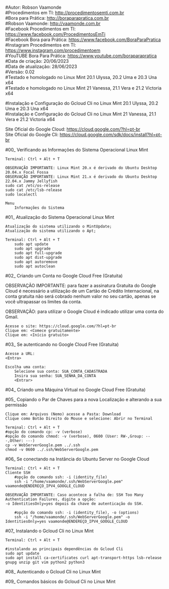 #Autor: Robson Vaamonde<br>
#Procedimentos em TI: http://procedimentosemti.com.br<br>
#Bora para Prática: http://boraparapratica.com.br<br>
#Robson Vaamonde: http://vaamonde.com.br<br>
#Facebook Procedimentos em TI: https://www.facebook.com/ProcedimentosEmTi<br>
#Facebook Bora para Prática: https://www.facebook.com/BoraParaPratica<br>
#Instagram Procedimentos em TI: https://www.instagram.com/procedimentoem<br>
#YouTUBE Bora Para Prática: https://www.youtube.com/boraparapratica<br>
#Data de criação: 20/06/2023<br>
#Data de atualização: 28/06/2023<br>
#Versão: 0.02<br>
#Testado e homologado no Linux Mint 20.1 Ulyssa, 20.2 Uma e 20.3 Una x64<br>
#Testado e homologado no Linux Mint 21 Vanessa, 21.1 Vera e 21.2 Victoria x64

#Instalação e Configuração do Gcloud Cli no Linux Mint 20.1 Ulyssa, 20.2 Uma e 20.3 Una x64<br>
#Instalação e Configuração do Gcloud Cli no Linux Mint 21 Vanessa, 21.1 Vera e 21.2 Victoria x64

Site Oficial do Google Cloud: https://cloud.google.com/?hl=pt-br<br>
Site Oficial do Google Cli: https://cloud.google.com/sdk/docs/install?hl=pt-br

#00_ Verificando as Informações do Sistema Operacional Linux Mint<br>

	Terminal: Ctrl + Alt + T

	OBSERVAÇÃO IMPORTANTE: Linux Mint 20.x é derivado do Ubuntu Desktop 20.04.x Focal Fossa 
	OBSERVAÇÃO IMPORTANTE: Linux Mint 21.x é derivado do Ubuntu Desktop 22.04.x Jammy Jellyfish
	sudo cat /etc/os-release
	sudo cat /etc/lsb-release
	sudo localectl

	Menu
		Informações do Sistema

#01_ Atualização do Sistema Operacional Linux Mint<br>

	Atualização do sistema utilizando o MintUpdate;
	Atualização do sistema utilizando o Apt;

	Terminal: Ctrl + Alt + T
		sudo apt update
		sudo apt upgrade
		sudo apt full-upgrade
		sudo apt dist-upgrade
		sudo apt autoremove
		sudo apt autoclean

#02_ Criando um Conta no Google Cloud Free (Gratuita)<br>

OBSERVAÇÃO IMPORTANTE: para fazer a assinatura Gratuita do Google Cloud é necessário a 
utilização de um Cartão de Crédito Internacional, na conta gratuita não será cobrado 
nenhum  valor no seu cartão, apenas se você ultrapassar os limites da conta.

OBSERVAÇÃO: para utilizar o Google Cloud é indicado utilizar uma conta do Gmail.

	Acesse o site: https://cloud.google.com/?hl=pt-br
	Clique em: <Comece gratuitamente>
	Clique em: <Início gratuito>


#03_ Se autenticando no Google Cloud Free (Gratuita)<br>

	Acesse a URL: 
	<Entra>

	Escolha uma conta: 
		Selecione sua conta: SUA_CONTA_CADASTRADA
		Insira sua senha: SUA_SENHA_DA_CONTA
		<Entrar>

#04_ Criando uma Máquina Virtual no Google Cloud Free (Gratuita)<br>

#05_ Copiando o Par de Chaves para a nova Localização e alterando a sua permissão<br>

	Clique em: Arquivos (Nemo) acesse a Pasta: Download
	Clique como Botão Direito do Mouse e selecione: Abrir no Terminal

	Terminal: Ctrl + Alt + T
	#opção do comando cp: -v (verbose)
	#opção do comando chmod: -v (verbose), 0600 (User: RW-,Group: ---,Other: ---)
	cp -v WebServerGoogle.pem ../.ssh
	chmod -v 0600 ../.ssh/WebServerGoogle.pem

#06_ Se conectando na Instância do Ubuntu Server no Google Cloud<br>

	Terminal: Ctrl + Alt + T	
	Cliente SSH
		#opção do comando ssh: -i (identity_file)
		ssh -i "/home/vaamonde/.ssh/WebServerGoogle.pem" vaamonde@ENDEREÇO_IPV4_GOOGLE_CLOUD

	OBSERVAÇÃO IMPORTANTE: Caso acontece a falha de: SSH Too Many Authentication Failures, digite a opção: 
	-o IdentitiesOnly=yes depois da chave de autenticação do SSH.
	
		#opção do comando ssh: -i (identity_file), -o (options)
		ssh -i "/home/vaamonde/.ssh/WebServerGoogle.pem" -o IdentitiesOnly=yes vaamonde@ENDEREÇO_IPV4_GOOGLE_CLOUD

#07_ Instalando o Gcloud Cli no Linux Mint<br>

	Terminal: Ctrl + Alt + T
	
	#instalando as principais dependências do Gcloud Cli
	sudo apt update
	sudo apt install ca-certificates curl apt-transport-https lsb-release gnupg unzip git vim python2 python3

#08_ Autenticando o Gcloud Cli no Linux Mint<br>


#09_ Comandos básicos do Gcloud Cli no Linux Mint<br>
